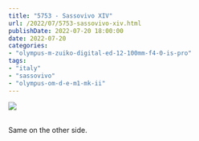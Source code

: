 ```yaml
---
title: "5753 - Sassovivo XIV"
url: /2022/07/5753-sassovivo-xiv.html
publishDate: 2022-07-20 18:00:00
date: 2022-07-20
categories:
- "olympus-m-zuiko-digital-ed-12-100mm-f4-0-is-pro"
tags:
- "italy"
- "sassovivo"
- "olympus-om-d-e-m1-mk-ii"
---
```

<div class="container">
<div class="center"><a target="_blank" href="https://d25zfm9zpd7gm5.cloudfront.net/1200x1200/2019/20190906_103801_lr.jpg"><img class="webfeedsFeaturedVisual" src="https://d25zfm9zpd7gm5.cloudfront.net/0600x0600/2019/20190906_103801_lr.jpg" /></a></div>
</div>
<br />

Same on the other side.
